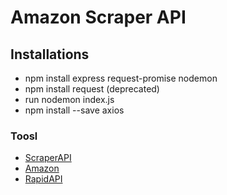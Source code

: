 # Amazon Scraper API


## Installations

- npm install express request-promise nodemon
- npm install request (deprecated)
- run nodemon index.js
- npm install --save axios



### Toosl

* [ScraperAPI](https://www.scraperapi.com/)
* [Amazon](https://www.amazon.com/dp/)
* [RapidAPI](https://rapidapi.com/)

